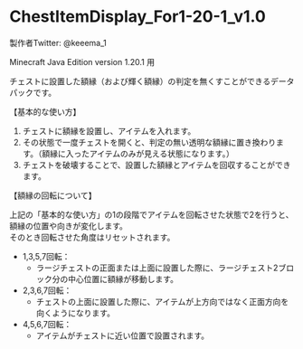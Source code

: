 # ChestItemDisplay_For1-20-1_v1.0

製作者Twitter: @keeema_1

Minecraft Java Edition version 1.20.1 用


チェストに設置した額縁（および輝く額縁）の判定を無くすことができるデータパックです。

【基本的な使い方】
1. チェストに額縁を設置し、アイテムを入れます。
2. その状態で一度チェストを開くと、判定の無い透明な額縁に置き換わります。（額縁に入ったアイテムのみが見える状態になります。）
3. チェストを破壊することで、設置した額縁とアイテムを回収することができます。

【額縁の回転について】

上記の「基本的な使い方」の1の段階でアイテムを回転させた状態で2を行うと、額縁の位置や向きが変化します。  
そのとき回転させた角度はリセットされます。  
- 1,3,5,7回転：
  - ラージチェストの正面または上面に設置した際に、ラージチェスト2ブロック分の中心位置に額縁が移動します。  
- 2,3,6,7回転：
  - チェストの上面に設置した際に、アイテムが上方向ではなく正面方向を向くようになります。  
- 4,5,6,7回転：
  - アイテムがチェストに近い位置で設置されます。
